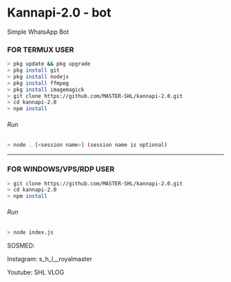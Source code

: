 # Kannapi-2.0 - bot
Simple WhatsApp Bot

### FOR TERMUX USER
```bash
> pkg update && pkg upgrade
> pkg install git
> pkg install nodejs
> pkg install ffmpeg
> pkg install imagemagick
> git clone https://github.com/MASTER-SHL/kannapi-2.0.git
> cd kannapi-2.0
> npm install
```
###### Run
```bash
> node . [<session name>] (session name is optional)
```

---------

### FOR WINDOWS/VPS/RDP USER
```bash
> git clone https://github.com/MASTER-SHL/kannapi-2.0.git
> cd kannapi-2.0
> npm install
```
###### Run
```bash
> node index.js
```
 SOSMED:
 
 Instagram: s_h_l__royalmaster
 
 Youtube: SHL VLOG
